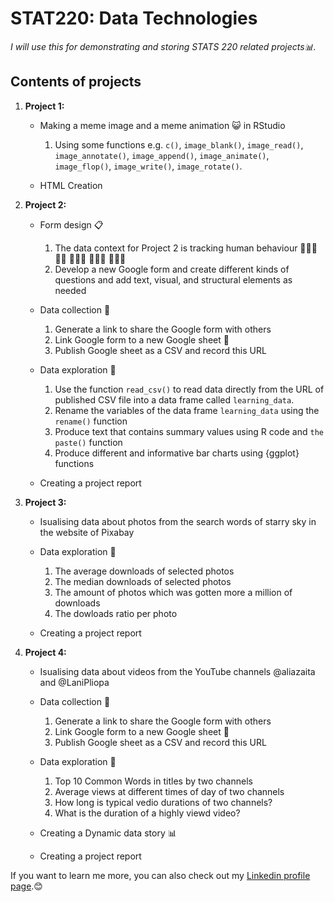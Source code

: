 # STAT220: Data Technologies
*I will use this for demonstrating and storing STATS 220 related projects📊.*

## Contents of projects

1. **Project 1:**

      * Making a meme image and a meme animation 😺 in RStudio 
         1.  Using some functions e.g. `c()`, `image_blank()`, `image_read()`, `image_annotate()`, 
            `image_append()`, `image_animate()`, `image_flop()`, `image_write()`, `image_rotate()`.

      * HTML Creation

2. **Project 2:**
   
      * Form design 📋
         1.  The data context for Project 2 is tracking human behaviour 🏄🏻‍♀️ ⛹🏼 🏌🏻‍♀️ 🚴🏻‍♀️ 🧗🏼‍♂️
         2.  Develop a new Google form and create different kinds of questions and add text, visual, and structural elements as needed

      * Data collection 📮
          1.  Generate a link to share the Google form with others
          2.  Link Google form to a new Google sheet 🔗
          3.  Publish Google sheet as a CSV and record this URL 
             
      * Data exploration 🔎
          1.  Use the function `read_csv()` to read data directly from the URL of published CSV file into a data frame called `learning_data`.
          2.  Rename the variables of the data frame `learning_data` using the `rename()` function
          3.  Produce text that contains summary values using R code and `the paste()` function 
          4.  Produce different and informative bar charts using {ggplot} functions

      * Creating a project report
        
3. **Project 3:**
   
      * Isualising data about photos from the search words of starry sky in the website of Pixabay
             
      * Data exploration 🔎
          1.  The average downloads of selected photos
          2.  The median downloads of selected photos
          3.  The amount of photos which was gotten more a million of downloads
          4.  The dowloads ratio per photo
            
      * Creating a project report

4. **Project 4:**
   
      * Isualising data about videos from the YouTube channels @aliazaita and @LaniPliopa

      * Data collection 📮
          1.  Generate a link to share the Google form with others
          2.  Link Google form to a new Google sheet 🔗
          3.  Publish Google sheet as a CSV and record this URL 
             
      * Data exploration 🔎
          1.  Top 10 Common Words in titles by two channels
          2.  Average views at different times of day of two channels
          3.  How long is typical vedio durations of two channels?
          4.  What is the duration of a highly viewd video?
             
      * Creating a Dynamic data story 📊

      * Creating a project report

If you want to learn me more, you can also check out my [Linkedin profile page](https://www.linkedin.com/in/yuekun-yao-6051a7293).😊


